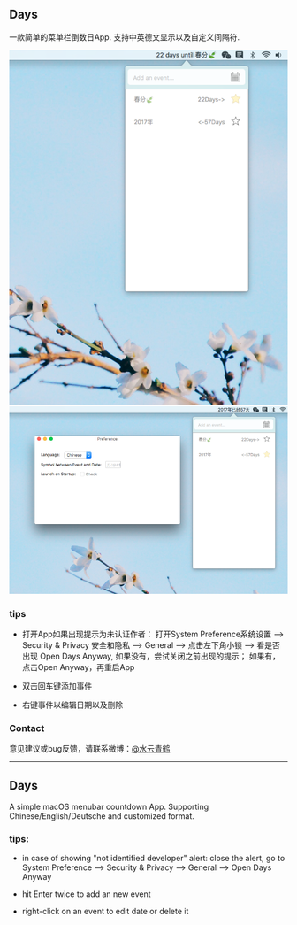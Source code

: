 ## Days
一款简单的菜单栏倒数日App. 支持中英德文显示以及自定义间隔符. 

![](https://github.com/KeliCheng/Days/blob/master/preview1.png)
![](https://github.com/KeliCheng/Days/blob/master/preview2.png)

### tips
- 打开App如果出现提示为未认证作者：
	打开System Preference系统设置 --> Security & Privacy 安全和隐私 --> General --> 点击左下角小锁 --> 
	看是否出现 Open Days Anyway, 如果没有，尝试关闭之前出现的提示； 如果有，点击Open Anyway，再重启App

- 双击回车键添加事件

- 右键事件以编辑日期以及删除

### Contact
意见建议或bug反馈，请联系微博：[@水云青鹤](http://weibo.com/shuiyunqinghe)

----------

## Days
A simple macOS menubar countdown App. Supporting Chinese/English/Deutsche and customized format. 

### tips: 
- in case of showing "not identified developer" alert: close the alert, go to System Preference --> Security & Privacy --> General --> Open Days Anyway 

- hit Enter twice to add an new event 

- right-click on an event to edit date or delete it 


